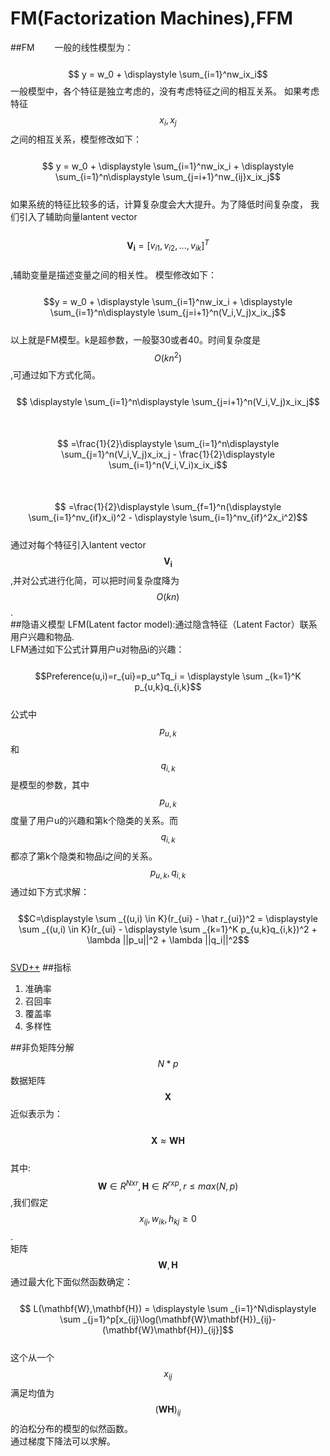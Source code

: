 # FM(Factorization Machines),FFM
##FM
&emsp;&emsp;一般的线性模型为：  
&emsp;&emsp;$$ y = w_0 + \displaystyle \sum_{i=1}^nw_ix_i$$
一般模型中，各个特征是独立考虑的，没有考虑特征之间的相互关系。 如果考虑特征$$x_i,x_j$$之间的相互关系，模型修改如下：  
&emsp;&emsp;$$ y = w_0 + \displaystyle \sum_{i=1}^nw_ix_i + \displaystyle \sum_{i=1}^n\displaystyle \sum_{j=i+1}^nw_{ij}x_ix_j$$  
如果系统的特征比较多的话，计算复杂度会大大提升。为了降低时间复杂度， 我们引入了辅助向量lantent vector   
&emsp;&emsp;$$\mathbf{V_i} = [v_{i1},v_{i2},...,v_{ik}]^T$$  
,辅助变量是描述变量之间的相关性。 模型修改如下：  
&emsp;&emsp;$$y = w_0 + \displaystyle \sum_{i=1}^nw_ix_i + \displaystyle \sum_{i=1}^n\displaystyle \sum_{j=i+1}^n(V_i,V_j)x_ix_j$$  
以上就是FM模型。k是超参数，一般娶30或者40。时间复杂度是$$O(kn^2)$$,可通过如下方式化简。  
&emsp;&emsp;$$ \displaystyle \sum_{i=1}^n\displaystyle \sum_{j=i+1}^n(V_i,V_j)x_ix_j$$  
&emsp;&emsp;$$ =\frac{1}{2}\displaystyle \sum_{i=1}^n\displaystyle \sum_{j=1}^n(V_i,V_j)x_ix_j - \frac{1}{2}\displaystyle \sum_{i=1}^n(V_i,V_i)x_ix_i$$  
&emsp;&emsp;$$  =\frac{1}{2}\displaystyle \sum_{f=1}^n(\displaystyle \sum_{i=1}^nv_{if}x_i)^2 - \displaystyle \sum_{i=1}^nv_{if}^2x_i^2)$$    
通过对每个特征引入lantent vector$$\mathbf{V_i}$$,并对公式进行化简，可以把时间复杂度降为$$O(kn)$$.  
##隐语义模型
LFM(Latent factor model):通过隐含特征（Latent Factor）联系用户兴趣和物品.   
LFM通过如下公式计算用户u对物品i的兴趣：  
&emsp;&emsp;$$Preference(u,i)=r_{ui}=p_u^Tq_i = \displaystyle \sum _{k=1}^K p_{u,k}q_{i,k}$$  
公式中$$p_{u,k}$$和$$q_{i,k}$$是模型的参数，其中$$p_{u,k}$$度量了用户u的兴趣和第k个隐类的关系。而$$q_{i,k}$$都凉了第k个隐类和物品i之间的关系。  
$$p_{u,k},q_{i,k}$$通过如下方式求解：  
&emsp;&emsp;$$C=\displaystyle \sum _{(u,i) \in K}(r_{ui} - \hat r_{ui})^2 = \displaystyle \sum _{(u,i) \in K}(r_{ui} - \displaystyle \sum _{k=1}^K p_{u,k}q_{i,k})^2 + \lambda ||p_u||^2 + \lambda ||q_i||^2$$  
[SVD++](https://blog.csdn.net/zhongkejingwang/article/details/43083603)
##指标
1. 准确率
2. 召回率
3. 覆盖率
4. 多样性

##非负矩阵分解
$$N*p$$数据矩阵$$\mathbf{X}$$近似表示为：  
&emsp;&emsp;$$\mathbf{X} \approx \mathbf{WH}$$  
其中:$$\mathbf{W} \in R^{N x r}, \mathbf{H} \in R^{r x p},r \le max(N,p)$$,我们假定&emsp;&emsp;$$x_{ij},w_{ik},h_{kj} \ge 0$$.  
矩阵$$\mathbf{W},\mathbf{H}$$通过最大化下面似然函数确定：  
&emsp;&emsp;$$ L(\mathbf{W},\mathbf{H}) = \displaystyle \sum _{i=1}^N\displaystyle \sum _{j=1}^p[x_{ij}\log(\mathbf{W}\mathbf{H})_{ij}-(\mathbf{W}\mathbf{H})_{ij}]$$  
这个从一个$$x_{ij}$$满足均值为$$(\mathbf{W}\mathbf{H})_{ij}$$的泊松分布的模型的似然函数。  
通过梯度下降法可以求解。 




